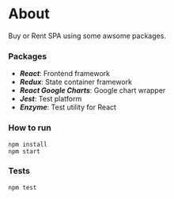 # About

Buy or Rent SPA using some awsome packages.

### Packages
* ***React***: Frontend framework
* ***Redux***: State container framework
* ***React Google Charts***: Google chart wrapper
* ***Jest***: Test platform
* ***Enzyme***: Test utility for React

### How to run
    npm install
    npm start

### Tests
    npm test
